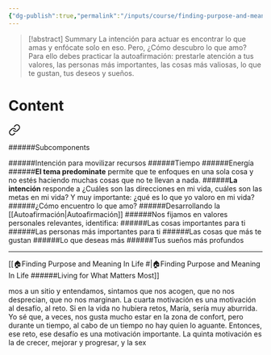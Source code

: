 ```yaml
---
{"dg-publish":true,"permalink":"/inputs/course/finding-purpose-and-meaning-in-life-living-for-what-matters-most/what-do-i-value/"}
---
```


>[!abstract] Summary
> La intención para actuar es encontrar lo que amas y enfócate solo en eso. Pero, ¿Cómo descubro lo que amo? Para ello debes practicar la autoafirmación: prestarle atención a tus valores, las personas más importantes, las cosas más valiosas, lo que te gustan, tus deseos y sueños.

# Content

<div class="transclusion internal-embed is-loaded"><a class="markdown-embed-link" href="/inputs/course/finding-purpose-and-meaning-in-life-living-for-what-matters-most/welcome-to-week-1/#a65ae9" aria-label="Open link"><svg xmlns="http://www.w3.org/2000/svg" width="24" height="24" viewBox="0 0 24 24" fill="none" stroke="currentColor" stroke-width="2" stroke-linecap="round" stroke-linejoin="round" class="svg-icon lucide-link"><path d="M10 13a5 5 0 0 0 7.54.54l3-3a5 5 0 0 0-7.07-7.07l-1.72 1.71"></path><path d="M14 11a5 5 0 0 0-7.54-.54l-3 3a5 5 0 0 0 7.07 7.07l1.71-1.71"></path></svg></a><div class="markdown-embed">



######Subcomponents 

</div></div>

######Intención para movilizar recursos
   ######Tiempo
   ######Energía
######**El tema predominate** permite que te enfoques en una sola cosa y no estés haciendo muchas cosas que no te llevan a nada.
######**La intención** responde a ¿Cuáles son las direcciones en mi vida, cuáles son las metas en mi vida? Y muy importante: ¿qué es lo que yo valoro en mi vida? 
######¿Cómo encuentro lo que amo? ######Desarrollando la [[Autoafirmación\|Autoafirmación]]
   ######Nos fijamos en valores personales relevantes, identifica:
      ######Las cosas importantes para ti
      ######Las personas más importantes para ti
      ######Las cosas que más te gustan
      ######Lo que deseas más
      ######Tus sueños más profundos

---
[[🏠Finding Purpose and Meaning In Life #\|🏠Finding Purpose and Meaning In Life ######Living for What Matters Most]]

mos a un sitio y entendamos, sintamos que nos acogen, que no nos desprecian, que no nos marginan. La cuarta motivación es una motivación al desafío, al reto. Si en la vida no hubiera retos, María, sería muy aburrida. Yo sé que, a veces, nos gusta mucho estar en la zona de confort, pero durante un tiempo, al cabo de un tiempo no hay quien lo aguante. Entonces, ese reto, ese desafío es una motivación importante. La quinta motivación es la de crecer, mejorar y progresar, y la sex